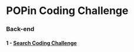 # POPin Coding Challenge

### Back-end
#### 1 - [Search Coding Challenge](https://github.com/POPInNow/coding-challenge/back-end/search)
